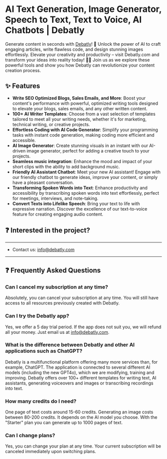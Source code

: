# AI Text Generation, Image Generator, Speech to Text, Text to Voice, AI Chatbots | Debatly

Generate content in seconds with [Debatly](https://www.debatly.com)! 🚀 Unlock the power of AI to craft engaging articles, write flawless code, and design stunning images effortlessly. Elevate your creativity and productivity – visit Debatly.com and transform your ideas into reality today! 🎨✨ Join us as we explore these powerful tools and show you how Debatly can revolutionize your content creation process.

## ✨ Features

- **Write SEO Optimized Blogs, Sales Emails, and More**: Boost your content's performance with powerful, optimized writing tools designed to elevate your blogs, sales emails, and any other written content.
- **100+ AI Writer Templates**: Choose from a vast selection of templates tailored to meet all your writing needs, whether it's for marketing, technical writing, or creative projects.
- **Effortless Coding with AI Code Generator**: Simplify your programming tasks with instant code generation, making coding more efficient and accessible.
- **AI Image Generator**: Create stunning visuals in an instant with our AI-driven image generator, perfect for adding a creative touch to your projects.
- **Seamless music integration**: Enhance the mood and impact of your short clips with the ability to add background music.
- **Friendly AI Assistant Chatbot**: Meet your new AI assistant! Engage with our friendly chatbot to generate ideas, improve your content, or simply have a pleasant conversation.
- **Transforming Spoken Words into Text**: Enhance productivity and accessibility by transcribing spoken words into text effortlessly, perfect for meetings, interviews, and note-taking.
- **Convert Texts into Lifelike Speech**: Bring your text to life with expressive narration. Discover the excellence of our text-to-voice feature for creating engaging audio content.

## ❓ Interested in the project?
---
- Contact us: info@debatly.com
---


## ❓ Frequently Asked Questions

### Can I cancel my subscription at any time?
Absolutely, you can cancel your subscription at any time. You will still have access to all resources previously created with Debatly.

### Can I try the Debatly app?
Yes, we offer a 5 day trial period. If the app does not suit you, we will refund all your money. Just email us at info@debatly.com.

### What is the difference between Debatly and other AI applications such as ChatGPT?
Debatly is a multifunctional platform offering many more services than, for example, ChatGPT. The application is connected to several different AI models (including the new GPT4o), which we are modifying, training and improving. Debatly offers over 100+ different templates for writing text, AI assistants, generating voiceovers and images or transcribing recordings into text.

### How many credits do I need?
One page of text costs around 15-60 credits. Generating an image costs between 80-200 credits. It depends on the AI model you choose. With the "Starter" plan you can generate up to 1000 pages of text.

### Can I change plans?
Yes, you can change your plan at any time. Your current subscription will be canceled immediately upon switching plans.
